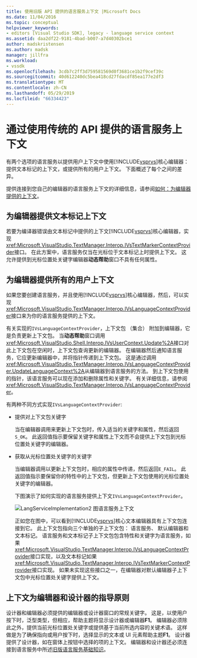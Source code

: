 ```yaml
---
title: 使用旧版 API 提供的语言服务上下文 |Microsoft Docs
ms.date: 11/04/2016
ms.topic: conceptual
helpviewer_keywords:
- editors [Visual Studio SDK], legacy - language service context
ms.assetid: daa2df22-9181-4bad-b007-a7d40302bce1
author: madskristensen
ms.author: madsk
manager: jillfra
ms.workload:
- vssdk
ms.openlocfilehash: 3cdb7c2ff3d759581569d0f3681ce1b2f9cef39c
ms.sourcegitcommit: 40d612240dc5bea418cd27fdacdf85ea177e2df3
ms.translationtype: MT
ms.contentlocale: zh-CN
ms.lasthandoff: 05/29/2019
ms.locfileid: "66334423"
---
```

# <a name="provide-a-language-service-context-by-using-the-legacy-api"></a>通过使用传统的 API 提供的语言服务上下文
有两个选项的语言服务以提供用户上下文中使用[!INCLUDE[vsprvs](../code-quality/includes/vsprvs_md.md)]核心编辑器： 提供文本标记的上下文，或提供所有的用户上下文。 下面概述了每个之间的差异。

 提供连接到您自己的编辑器的语言服务上下文的详细信息，请参阅[如何：为编辑器提供的上下文](../extensibility/how-to-provide-context-for-editors.md)。

## <a name="provide-text-marker-context-to-the-editor"></a>为编辑器提供文本标记上下文
 若要为编译器错误由文本标记中提供的上下文[!INCLUDE[vsprvs](../code-quality/includes/vsprvs_md.md)]核心编辑器，实现<xref:Microsoft.VisualStudio.TextManager.Interop.IVsTextMarkerContextProvider>接口。 在此方案中，语言服务仅当在光标位于文本标记上时提供上下文。 这允许提供到光标位置处关键字编辑器**动态帮助**窗口不具有任何属性。

## <a name="provide-all-user-context-to-the-editor"></a>为编辑器提供所有的用户上下文
 如果您要创建语言服务，并且使用[!INCLUDE[vsprvs](../code-quality/includes/vsprvs_md.md)]核心编辑器，然后，可以实现<xref:Microsoft.VisualStudio.TextManager.Interop.IVsLanguageContextProvider>接口来为你的语言服务提供的上下文。

 有关实现的`IVsLanguageContextProvider`，上下文包 （集合） 附加到编辑器，它是负责更新上下文包。 当**动态帮助**窗口调用<xref:Microsoft.VisualStudio.Shell.Interop.IVsUserContext.Update%2A>接口对此上下文包在空闲时，上下文包查询更新的编辑器。 在编辑器然后通知语言服务，它应更新编辑器中，并将指针传递到上下文包。 这是通过调用<xref:Microsoft.VisualStudio.TextManager.Interop.IVsLanguageContextProvider.UpdateLanguageContext%2A>从编辑器到语言服务的方法。 到上下文包使用的指针，该语言服务可以现在添加和删除属性和关键字。 有关详细信息，请参阅 <xref:Microsoft.VisualStudio.TextManager.Interop.IVsLanguageContextProvider>。

 有两种不同方式实现`IVsLanguageContextProvider`:

- 提供对上下文包关键字

   当在编辑器调用来更新上下文包时，传入适当的关键字和属性，然后返回`S_OK`。 此返回值指示要保留关键字和属性上下文而不会提供上下文包到光标位置处关键字的编辑器。

- 获取从光标位置处关键字的关键字

   当编辑器调用以更新上下文包时，相应的属性中传递，然后返回`E_FAIL`。 此返回值指示要保留你的特性中的上下文包，但更新上下文包使用的光标位置处关键字的编辑器。

  下图演示了如何实现的语言服务提供上下文`IVsLanguageContextProvider`。

  ![LangServiceImplementation2 图](../extensibility/media/vslanguageservice2.gif "vsLanguageService2")语言服务上下文

  正如您在图中，可以看到[!INCLUDE[vsprvs](../code-quality/includes/vsprvs_md.md)]核心文本编辑器具有上下文包连接到它。 此上下文包指向三个单独的子上下文包： 语言服务、 默认编辑器和文本标记。 语言服务和文本标记子上下文包包含特性和关键字为语言服务，如果<xref:Microsoft.VisualStudio.TextManager.Interop.IVsLanguageContextProvider>接口实现，以及文本标记如果<xref:Microsoft.VisualStudio.TextManager.Interop.IVsTextMarkerContextProvider>接口实现。 如果未实现这些接口之一，在编辑器对默认编辑器子上下文包中光标位置处关键字提供上下文。

## <a name="context-guidelines-for-editors-and-designers"></a>上下文为编辑器和设计器的指导原则
 设计器和编辑器必须提供的编辑器或设计器窗口的常规关键字。 这是，以使用户按下时，泛型类型，但相应，帮助主题将显示设计器或编辑器**F1**。 编辑器必须除此之外，提供当前光标位置处关键字或提供基于当前所选内容的关键术语。 这样做是为了确保指向或用户按下时，选择显示的文本或 UI 元素帮助主题**F1**。 设计器提供了设计器，如在窗体上按钮中选择的项的上下文。 编辑器和设计器还必须连接到语言服务中所述[旧版语言服务基础知识](../extensibility/internals/legacy-language-service-essentials.md)。